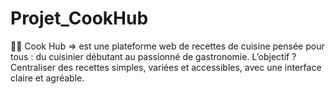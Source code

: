 # Projet_CookHub
🧑‍🍳 Cook Hub => est une plateforme web de recettes de cuisine pensée pour tous : du cuisinier débutant au passionné de gastronomie. L’objectif ? Centraliser des recettes simples, variées et accessibles, avec une interface claire et agréable.
